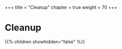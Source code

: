 +++
title = "Cleanup"
chapter = true
weight = 70
+++

# Cleanup

{{% children showhidden="false" %}}


